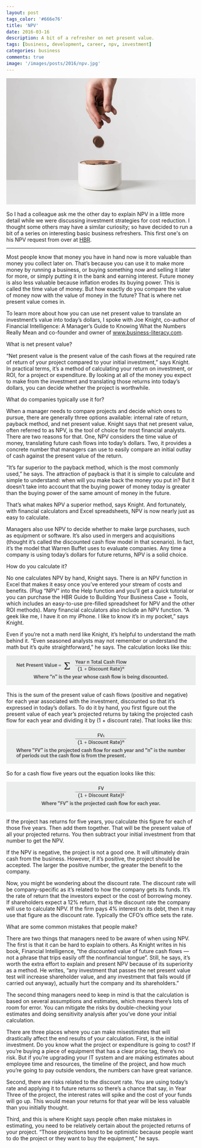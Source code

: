 ```yaml
---
layout: post
tags_color: '#666e76'
title: 'NPV'
date: 2016-03-16
description: A bit of a refresher on net present value.
tags: [business, development, career, npv, investment]
categories: business
comments: true
image: '/images/posts/2016/npv.jpg'
---
```

![](/images/posts/2016/npv.jpg)

So I had a colleague ask me the other day to explain NPV in a little more detail while we were discussing investment strategies for cost reduction. I thought some others may have a similar curiosity; so have decided to run a bit of a series on interesting basic business refreshers. This first one's on his NPV request from over at [HBR](https://hbr.org/2014/11/a-refresher-on-net-present-value?cm_sp=Article-_-Links-_-Top%20of%20Page%20Recirculation).

---

Most people know that money you have in hand now is more valuable than money you collect later on. That’s because you can use it to make more money by running a business, or buying something now and selling it later for more, or simply putting it in the bank and earning interest. Future money is also less valuable because inflation erodes its buying power. This is called the time value of money. But how exactly do you compare the value of money now with the value of money in the future? That is where net present value comes in.

To learn more about how you can use net present value to translate an investment’s value into today’s dollars, I spoke with Joe Knight, co-author of Financial Intelligence: A Manager’s Guide to Knowing What the Numbers Really Mean and co-founder and owner of www.business-literacy.com.

What is net present value?

“Net present value is the present value of the cash flows at the required rate of return of your project compared to your initial investment,” says Knight. In practical terms, it’s a method of calculating your return on investment, or ROI, for a project or expenditure. By looking at all of the money you expect to make from the investment and translating those returns into today’s dollars, you can decide whether the project is worthwhile.

What do companies typically use it for?

When a manager needs to compare projects and decide which ones to pursue, there are generally three options available: internal rate of return, payback method, and net present value. Knight says that net present value, often referred to as NPV, is the tool of choice for most financial analysts. There are two reasons for that. One, NPV considers the time value of money, translating future cash flows into today’s dollars. Two, it provides a concrete number that managers can use to easily compare an initial outlay of cash against the present value of the return.

“It’s far superior to the payback method, which is the most commonly used,” he says. The attraction of payback is that it is simple to calculate and simple to understand: when will you make back the money you put in? But it doesn’t take into account that the buying power of money today is greater than the buying power of the same amount of money in the future.

That’s what makes NPV a superior method, says Knight. And fortunately, with financial calculators and Excel spreadsheets, NPV is now nearly just as easy to calculate.

Managers also use NPV to decide whether to make large purchases, such as equipment or software. It’s also used in mergers and acquisitions (thought it’s called the discounted cash flow model in that scenario). In fact, it’s the model that Warren Buffet uses to evaluate companies. Any time a company is using today’s dollars for future returns, NPV is a solid choice.

How do you calculate it?

No one calculates NPV by hand, Knight says. There is an NPV function in Excel that makes it easy once you’ve entered your stream of costs and benefits. (Plug “NPV” into the Help function and you’ll get a quick tutorial or you can purchase the HBR Guide to Building Your Business Case + Tools, which includes an easy-to-use pre-filled spreadsheet for NPV and the other ROI methods). Many financial calculators also include an NPV function. “A geek like me, I have it on my iPhone. I like to know it’s in my pocket,” says Knight.

Even if you’re not a math nerd like Knight, it’s helpful to understand the math behind it. “Even seasoned analysts may not remember or understand the math but it’s quite straightforward,” he says. The calculation looks like this:

![](/images/posts/2016/npv1.png)

This is the sum of the present value of cash flows (positive and negative) for each year associated with the investment, discounted so that it’s expressed in today’s dollars. To do it by hand, you first figure out the present value of each year’s projected returns by taking the projected cash flow for each year and dividing it by (1 + discount rate). That looks like this:

![](/images/posts/2016/npv2.png)

So for a cash flow five years out the equation looks like this:

![](/images/posts/2016/npv3.png)

If the project has returns for five years, you calculate this figure for each of those five years. Then add them together. That will be the present value of all your projected returns. You then subtract your initial investment from that number to get the NPV.

If the NPV is negative, the project is not a good one. It will ultimately drain cash from the business. However, if it’s positive, the project should be accepted. The larger the positive number, the greater the benefit to the company.

Now, you might be wondering about the discount rate. The discount rate will be company-specific as it’s related to how the company gets its funds. It’s the rate of return that the investors expect or the cost of borrowing money. If shareholders expect a 12% return, that is the discount rate the company will use to calculate NPV. If the firm pays 4% interest on its debt, then it may use that figure as the discount rate. Typically the CFO’s office sets the rate.

What are some common mistakes that people make?

There are two things that managers need to be aware of when using NPV. The first is that it can be hard to explain to others. As Knight writes in his book, Financial Intelligence, “the discounted value of future cash flows — not a phrase that trips easily off the nonfinancial tongue”. Still, he says, it’s worth the extra effort to explain and present NPV because of its superiority as a method. He writes, “any investment that passes the net present value test will increase shareholder value, and any investment that fails would (if carried out anyway), actually hurt the company and its shareholders.”

The second thing managers need to keep in mind is that the calculation is based on several assumptions and estimates, which means there’s lots of room for error. You can mitigate the risks by double-checking your estimates and doing sensitivity analysis after you’ve done your initial calculation.

There are three places where you can make misestimates that will drastically affect the end results of your calculation. First, is the initial investment. Do you know what the project or expenditure is going to cost? If you’re buying a piece of equipment that has a clear price tag, there’s no risk. But if you’re upgrading your IT system and are making estimates about employee time and resources, the timeline of the project, and how much you’re going to pay outside vendors, the numbers can have great variance.

Second, there are risks related to the discount rate. You are using today’s rate and applying it to future returns so there’s a chance that say, in Year Three of the project, the interest rates will spike and the cost of your funds will go up. This would mean your returns for that year will be less valuable than you initially thought.

Third, and this is where Knight says people often make mistakes in estimating, you need to be relatively certain about the projected returns of your project. “Those projections tend to be optimistic because people want to do the project or they want to buy the equipment,” he says.